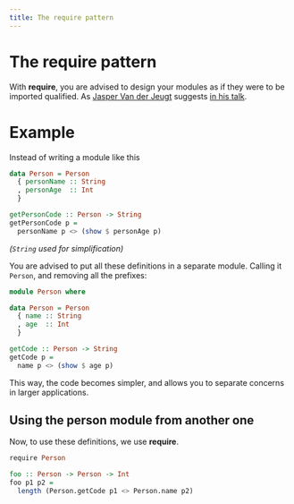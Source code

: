 ```yaml
---
title: The require pattern
---
```


# The require pattern

With **require**, you are advised to design your modules as if they were to be imported
qualified. As [Jasper Van der Jeugt](https://jaspervdj.be/) suggests [in his talk](https://jaspervdj.be/posts/2017-12-07-getting-things-done-in-haskell.html).

# Example

Instead of writing a module like this

```haskell top
data Person = Person
  { personName :: String
  , personAge  :: Int
  }

getPersonCode :: Person -> String
getPersonCode p =
  personName p <> (show $ personAge p)
```

_(`String` used for simplification)_

You are advised to put all these definitions in a separate module. Calling it `Person`,
and removing all the prefixes:

```haskell
module Person where

data Person = Person
  { name :: String
  , age  :: Int
  }

getCode :: Person -> String
getCode p =
  name p <> (show $ age p)
```

This way, the code becomes simpler, and allows you to separate concerns in larger applications.

## Using the person module from another one

Now, to use these definitions, we use **require**.

```haskell
require Person

foo :: Person -> Person -> Int
foo p1 p2 =
  length (Person.getCode p1 <> Person.name p2)
```


